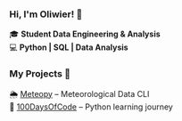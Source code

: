 ### Hi, I'm Oliwier! 👋

🎓 **Student Data Engineering & Analysis**  
💻 **Python | SQL | Data Analysis**  

### My Projects 🚀
🌦 [Meteopy](https://github.com/OliwierStecyk/Meteopy) – Meteorological Data CLI  
💯 [100DaysOfCode](https://github.com/OliwierStecyk/100DaysOfCode) – Python learning journey  
